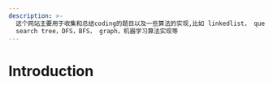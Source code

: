 ```yaml
---
description: >-
  这个网站主要用于收集和总结coding的题目以及一些算法的实现,比如 linkedlist， queue， heap， tree， binary
  search tree，DFS，BFS， graph，机器学习算法实现等
---
```


# Introduction

